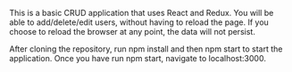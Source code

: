 This is a basic CRUD application that uses React and Redux. You will be able to add/delete/edit users,
without having to reload the page. If you choose to reload the browser at any point, the data will not persist.

After cloning the repository, run npm install and then npm start to start the application. Once you have run npm start, navigate to localhost:3000.
